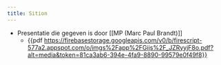 ```yaml
---
title: Sition
---
```


- Presentatie die gegeven is door [[MP (Marc Paul Brandt)]] 
	 - {{pdf  https://firebasestorage.googleapis.com/v0/b/firescript-577a2.appspot.com/o/imgs%2Fapp%2FGijs%2F_JZRyyjF8o.pdf?alt=media&token=81ca3ab6-394e-4fa9-8890-99579e0f49f8}}
